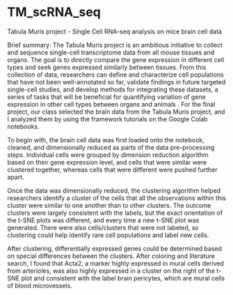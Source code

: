# TM_scRNA_seq
Tabula Muris project - Single Cell RNA-seq analysis on mice brain cell data

Brief summary:
The Tabula Muris project is an ambitious initiative to collect and sequence single-cell transcriptome data from all mouse tissues and organs. The goal is to directly compare the gene expression in different cell types and seek genes expressed similarly between tissues. From this collection of data, researchers can define and characterize cell populations that have not been well-annotated so far, validate findings in future targeted single-cell studies, and develop methods for integrating these datasets, a series of tasks that will be beneficial for quantifying variation of gene expression in other cell types between organs and animals . For the final project, our class selected the brain data from the Tabula Muris project, and I analyzed them by using the framework tutorials on the Google Colab notebooks.

To begin with, the brain cell data was first loaded onto the notebook, cleaned, and dimensionally reduced as parts of the data pre-processing steps. Individual cells were grouped by dimension reduction algorithm based on their gene expression level, and cells that were similar were clustered together, whereas cells that were different were pushed further apart. 

Once the data was dimensionally reduced, the clustering algorithm helped researchers identify a cluster of the cells that all the observations within this cluster were similar to one another than to other clusters. The outcome clusters were largely consistent with the labels, but the exact orientation of the t-SNE plots was different, and every time a new t-SNE plot was generated. There were also cells/clusters that were not labeled, so clustering could help identify rare cell populations and label new cells. 

After clustering, differentially expressed genes could be determined based on special differences between the clusters. After coloring and literature search, I found that Acta2, a marker highly expressed in mural cells derived from arterioles, was also highly expressed in a cluster on the right of the t-SNE plot and consistent with the label brain pericytes, which are mural cells of blood microvessels.
